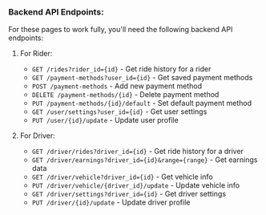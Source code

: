 ### Backend API Endpoints:

For these pages to work fully, you'll need the following backend API endpoints:

1. For Rider:
   - `GET /rides?rider_id={id}` - Get ride history for a rider
   - `GET /payment-methods?user_id={id}` - Get saved payment methods
   - `POST /payment-methods` - Add new payment method
   - `DELETE /payment-methods/{id}` - Delete payment method
   - `PUT /payment-methods/{id}/default` - Set default payment method
   - `GET /user/settings?user_id={id}` - Get user settings
   - `PUT /user/{id}/update` - Update user profile

2. For Driver:
   - `GET /driver/rides?driver_id={id}` - Get ride history for a driver
   - `GET /driver/earnings?driver_id={id}&range={range}` - Get earnings data
   - `GET /driver/vehicle?driver_id={id}` - Get vehicle info
   - `PUT /driver/vehicle/{driver_id}/update` - Update vehicle info
   - `GET /driver/settings?driver_id={id}` - Get driver settings
   - `PUT /driver/{id}/update` - Update driver profile
